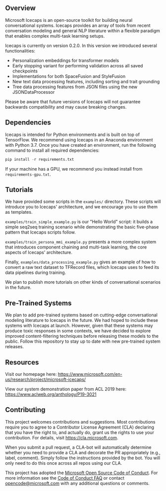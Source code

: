 ## Overview

Microsoft Icecaps is an open-source toolkit for building neural conversational systems. Icecaps provides an array of tools from recent conversation modeling and general NLP literature within a flexible paradigm that enables complex multi-task learning setups. 

Icecaps is currently on version 0.2.0. In this version we introduced several functionalities:
* Personalization embeddings for transformer models
* Early stopping variant for performing validation across all saved checkpoints
* Implementations for both SpaceFusion and StyleFusion
* New text data processing features, including sorting and trait grounding
* Tree data processing features from JSON files using the new JSONDataProcessor

Please be aware that future versions of Icecaps will not guarantee backwards compatibility and may cause breaking changes.


## Dependencies

Icecaps is intended for Python environments and is built on top of TensorFlow. We recommend using Icecaps in an Anaconda environment with Python 3.7. Once you have created an environment, run the following command to install all required dependencies:
``` python
pip install -r requirements.txt
``` 
If your machine has a GPU, we recommend you instead install from `requirements-gpu.txt`.


## Tutorials

We have provided some scripts in the `examples/` directory. 
These scripts will introduce you to Icecaps' architecture, and we encourage you to use them as templates.

`examples/train_simple_example.py` is our "Hello World" script: 
it builds a simple seq2seq training scenario while demonstrating the basic five-phase pattern that Icecaps scripts follow.

`examples/train_persona_mmi_example.py` presents a more complex system that introduces component chaining and multi-task learning,
the core aspects of Icecaps' architecture.

Finally, `examples/data_processing_example.py` gives an example of how to convert a raw text dataset to TFRecord files, 
which Icecaps uses to feed its data pipelines during training.

We plan to publish more tutorials on other kinds of conversational scenarios in the future.


## Pre-Trained Systems

We plan to add pre-trained systems based on cutting-edge conversational modeling literature to Icecaps in the future.
We had hoped to include these systems with Icecaps at launch. However, given that these systems may
produce toxic responses in some contexts, we have decided to explore improved content-filtering techniques before
releasing these models to the public. Follow this repository to stay up to date with new pre-trained system releases.


## Resources

Visit our homepage here: https://www.microsoft.com/en-us/research/project/microsoft-icecaps/

View our system demonstration paper from ACL 2019 here: https://www.aclweb.org/anthology/P19-3021


## Contributing

This project welcomes contributions and suggestions.  Most contributions require you to agree to a
Contributor License Agreement (CLA) declaring that you have the right to, and actually do, grant us
the rights to use your contribution. For details, visit https://cla.microsoft.com.

When you submit a pull request, a CLA-bot will automatically determine whether you need to provide
a CLA and decorate the PR appropriately (e.g., label, comment). Simply follow the instructions
provided by the bot. You will only need to do this once across all repos using our CLA.

This project has adopted the [Microsoft Open Source Code of Conduct](https://opensource.microsoft.com/codeofconduct/).
For more information see the [Code of Conduct FAQ](https://opensource.microsoft.com/codeofconduct/faq/) or
contact [opencode@microsoft.com](mailto:opencode@microsoft.com) with any additional questions or comments.

